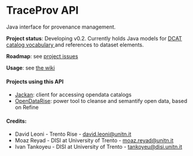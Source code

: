 TraceProv API
====

Java interface for provenance management. 

**Project status**: Developing v0.2. Currently holds Java models for  <a href="http://www.w3.org/TR/vocab-dcat/" target="_blank"> DCAT catalog vocabulary </a>  and references to dataset elements.

**Roadmap**: see [project issues](https://github.com/opendatatrentino/traceprov/issues)

**Usage**: see [the wiki](https://github.com/opendatatrentino/traceprov/wiki)


#### Projects using this API

* [Jackan](https://github.com/opendatatrentino/jackan): client for accessing opendata catalogs
* [OpenDataRise](https://github.com/opendatatrentino/OpenDataRise): power tool to cleanse and semantify open data, based on Refine


#### Credits:

* David Leoni - Trento Rise - david.leoni@unitn.it
* Moaz Reyad - DISI at University of Trento - moaz.reyad@unitn.it
* Ivan Tankoyeu - DISI at University of Trento - tankoyeu@disi.unitn.it
